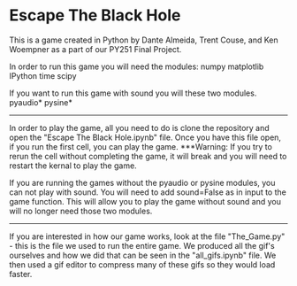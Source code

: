 # Escape The Black Hole
 This is a game created in Python by Dante Almeida, Trent Couse, and Ken Woempner as a part of our PY251 Final Project.

In order to run this game you will need the modules:
numpy
matplotlib
IPython
time
scipy

If you want to run this game with sound you will these two modules.
pyaudio*
pysine*

------------------------------------------------------------------------------------------------------------------------------------------------------------------------------------
In order to play the game, all you need to do is clone the repository and open the "Escape The Black Hole.ipynb" file.
Once you have this file open, if you run the first cell, you can play the game.
***Warning: If you try to rerun the cell without completing the game, it will break and you will need to restart the kernal to play the game.

If you are running the games without the pyaudio or pysine modules, you can not play with sound. You will need to add sound=False as in input to the game function.
This will allow you to play the game without sound and you will no longer need those two modules.

-------------------------------------------------------------------------------------------------------------------------------------------------------------------------------------
If you are interested in how our game works, look at the file "The_Game.py" - this is the file we used to run the entire game.
We produced all the gif's ourselves and how we did that can be seen in the "all_gifs.ipynb" file. We then used a gif editor to compress many of these gifs so they would load faster.
